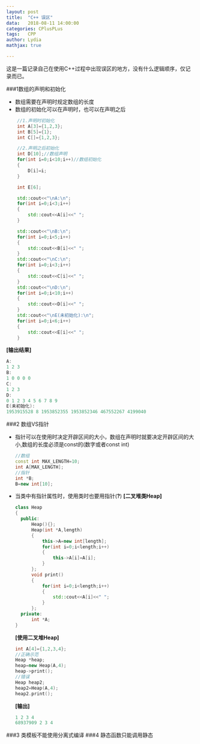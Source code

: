 ```yaml
---
layout:	post
title:	"C++ 误区"
data:	2018-08-11 14:00:00
categories: CPlusPLus
tags:	CPP 
author: Lydia
mathjax: true

---
```




这是一篇记录自己在使用C++过程中出现误区的地方，没有什么逻辑顺序，仅记录而已。


###1数组的声明和初始化
- 数组需要在声明时规定数组的长度
- 数组的初始化可以在声明时，也可以在声明之后
```cpp
    //1.声明时初始化
    int A[3]={1,2,3};
    int B[5]={1};
    int C[]={1,2,3};

    //2.声明之后初始化
    int D[10];//数组声明
    for(int i=0;i<10;i++)//数组初始化
    {
        D[i]=i;
    }

    int E[6];

    std::cout<<"\nA:\n";
    for(int i=0;i<3;i++)
    {
        std::cout<<A[i]<<" ";
    }

    std::cout<<"\nB:\n";
    for(int i=0;i<5;i++)
    {
        std::cout<<B[i]<<" ";
    }
    std::cout<<"\nC:\n";
    for(int i=0;i<3;i++)
    {
        std::cout<<C[i]<<" ";
    }
    std::cout<<"\nD:\n";
    for(int i=0;i<10;i++)
    {
        std::cout<<D[i]<<" ";
    }
    std::cout<<"\nE(未初始化):\n";
    for(int i=0;i<6;i++)
    {
        std::cout<<E[i]<<" ";
    }
```
**[输出结果]**
```cpp
A:
1 2 3
B:
1 0 0 0 0
C:
1 2 3
D:
0 1 2 3 4 5 6 7 8 9
E(未初始化):
1953915528 8 1953852355 1953852346 467552267 4199040
```

###2 数组VS指针
- 指针可以在使用时决定开辟区间的大小，数组在声明时就要决定开辟区间的大小,数组的长度必须是const的(数字或者const int)
  ```cpp
  //数组
  const int MAX_LENGTH=10;
  int A[MAX_LENGTH];
  //指针
  int *B;
  B=new int[10];
  ```
- 当类中有指针属性时，使用类时也要用指针(**?**)
  **[二叉堆类Heap]**
  ```cpp
  class Heap
  {
  	public:
    	Heap(){};
        Heap(int *A,length)
        {
        	this->A=new int[length];
            for(int i=0;i<length;i++)
            {
            	this->A[i]=A[i];
            }
        };
        void print()
        {
        	for(int i=0;i<length;i++)
            {
            	std::cout<<A[i]<<" ";
            }
        };
  	private:
    	int *A;
  }
  ```
  
  **[使用二叉堆Heap]**
  ```cpp
  int A[4]={1,2,3,4};
  //正确示范
  Heap *heap;
  heap=new Heap(A,4);
  heap->print();
  //错误
  Heap heap2;
  heap2=Heap(A,4);
  heap2.print();
  ```
  **[输出]**
  ```cpp
  1 2 3 4
  68937909 2 3 4
  ```
  
###3 类模板不能使用分离式编译
###4 静态函数只能调用静态